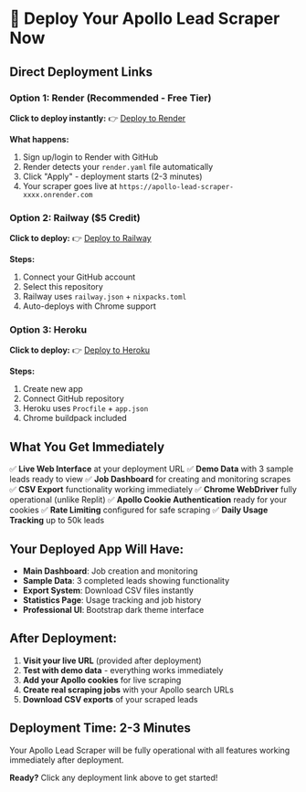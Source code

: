 # 🚀 Deploy Your Apollo Lead Scraper Now

## Direct Deployment Links

### Option 1: Render (Recommended - Free Tier)
**Click to deploy instantly:**
👉 [Deploy to Render](https://render.com/deploy)

**What happens:**
1. Sign up/login to Render with GitHub
2. Render detects your `render.yaml` file automatically  
3. Click "Apply" - deployment starts (2-3 minutes)
4. Your scraper goes live at `https://apollo-lead-scraper-xxxx.onrender.com`

### Option 2: Railway ($5 Credit)
**Click to deploy:**
👉 [Deploy to Railway](https://railway.app/new)

**Steps:**
1. Connect your GitHub account
2. Select this repository
3. Railway uses `railway.json` + `nixpacks.toml`
4. Auto-deploys with Chrome support

### Option 3: Heroku
**Click to deploy:**
👉 [Deploy to Heroku](https://dashboard.heroku.com/new-app)

**Steps:**
1. Create new app
2. Connect GitHub repository
3. Heroku uses `Procfile` + `app.json`
4. Chrome buildpack included

## What You Get Immediately

✅ **Live Web Interface** at your deployment URL
✅ **Demo Data** with 3 sample leads ready to view
✅ **Job Dashboard** for creating and monitoring scrapes
✅ **CSV Export** functionality working immediately
✅ **Chrome WebDriver** fully operational (unlike Replit)
✅ **Apollo Cookie Authentication** ready for your cookies
✅ **Rate Limiting** configured for safe scraping
✅ **Daily Usage Tracking** up to 50k leads

## Your Deployed App Will Have:

- **Main Dashboard**: Job creation and monitoring
- **Sample Data**: 3 completed leads showing functionality
- **Export System**: Download CSV files instantly
- **Statistics Page**: Usage tracking and job history
- **Professional UI**: Bootstrap dark theme interface

## After Deployment:

1. **Visit your live URL** (provided after deployment)
2. **Test with demo data** - everything works immediately
3. **Add your Apollo cookies** for live scraping
4. **Create real scraping jobs** with your Apollo search URLs
5. **Download CSV exports** of your scraped leads

## Deployment Time: 2-3 Minutes

Your Apollo Lead Scraper will be fully operational with all features working immediately after deployment.

**Ready?** Click any deployment link above to get started!